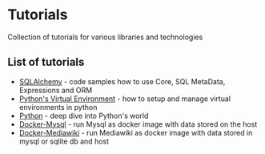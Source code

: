 # Tutorials
Collection of tutorials for various libraries and technologies

## List of tutorials

 - [SQLAlchemy](/sqlalchemy) - code samples how to use Core, SQL MetaData, Expressions and ORM
 - [Python's Virtual Environment](/virtualenv) - how to setup and manage virtual environments in python
 - [Python](/python) - deep dive into Python's world
 - [Docker-Mysql](/docker-mysql) - run Mysql as docker image with data stored on the host
 - [Docker-Mediawiki](/docker-mediawiki) - run Mediawiki as docker image with data stored in mysql or sqlite db and host


 
